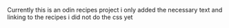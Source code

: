 Currently this is an odin recipes project i only added the necessary text and linking to the recipes i did not do the css yet